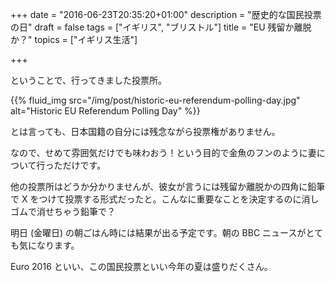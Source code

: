 +++
date = "2016-06-23T20:35:20+01:00"
description = "歴史的な国民投票の日"
draft = false
tags = ["イギリス", "ブリストル"]
title = "EU 残留か離脱か？"
topics = ["イギリス生活"]

+++

ということで、行ってきました投票所。

{{% fluid_img src="/img/post/historic-eu-referendum-polling-day.jpg" alt="Historic EU Referendum Polling Day" %}}

<!--more-->

とは言っても、日本国籍の自分には残念ながら投票権がありません。

なので、せめて雰囲気だけでも味わおう！という目的で金魚のフンのように妻について行っただけです。

他の投票所はどうか分かりませんが、彼女が言うには残留か離脱かの四角に鉛筆で X をつけて投票する形式だったと。こんなに重要なことを決定するのに消しゴムで消せちゃう鉛筆で？

明日 (金曜日) の朝ごはん時には結果が出る予定です。朝の BBC ニュースがとても気になります。

Euro 2016 といい、この国民投票といい今年の夏は盛りだくさん。

